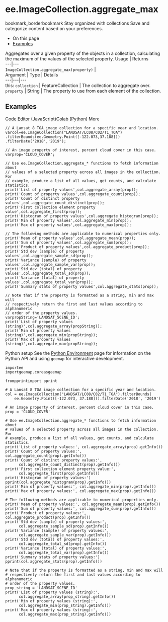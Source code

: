  
#  ee.ImageCollection.aggregate_max
bookmark_borderbookmark Stay organized with collections  Save and categorize content based on your preferences. 
  * On this page
  * [Examples](https://developers.google.com/earth-engine/apidocs/ee-imagecollection-aggregate_max#examples)


Aggregates over a given property of the objects in a collection, calculating the maximum of the values of the selected property.
Usage | Returns  
---|---  
`ImageCollection.aggregate_max(property)` |   
Argument | Type | Details  
---|---|---  
this: `collection` | FeatureCollection | The collection to aggregate over.  
`property` | String | The property to use from each element of the collection.  
## Examples
[Code Editor (JavaScript)](https://developers.google.com/earth-engine/apidocs/ee-imagecollection-aggregate_max#code-editor-javascript-sample)[Colab (Python)](https://developers.google.com/earth-engine/apidocs/ee-imagecollection-aggregate_max#colab-python-sample) More
```
// A Lansat 8 TOA image collection for a specific year and location.
varcol=ee.ImageCollection("LANDSAT/LC08/C02/T1_TOA")
.filterBounds(ee.Geometry.Point([-122.073,37.188]))
.filterDate('2018','2019');

// An image property of interest, percent cloud cover in this case.
varprop='CLOUD_COVER';

// Use ee.ImageCollection.aggregate_* functions to fetch information about
// values of a selected property across all images in the collection. For
// example, produce a list of all values, get counts, and calculate statistics.
print('List of property values',col.aggregate_array(prop));
print('Count of property values',col.aggregate_count(prop));
print('Count of distinct property values',col.aggregate_count_distinct(prop));
print('First collection element property value',col.aggregate_first(prop));
print('Histogram of property values',col.aggregate_histogram(prop));
print('Min of property values',col.aggregate_min(prop));
print('Max of property values',col.aggregate_max(prop));

// The following methods are applicable to numerical properties only.
print('Mean of property values',col.aggregate_mean(prop));
print('Sum of property values',col.aggregate_sum(prop));
print('Product of property values',col.aggregate_product(prop));
print('Std dev (sample) of property values',col.aggregate_sample_sd(prop));
print('Variance (sample) of property values',col.aggregate_sample_var(prop));
print('Std dev (total) of property values',col.aggregate_total_sd(prop));
print('Variance (total) of property values',col.aggregate_total_var(prop));
print('Summary stats of property values',col.aggregate_stats(prop));

// Note that if the property is formatted as a string, min and max will
// respectively return the first and last values according to alphanumeric
// order of the property values.
varpropString='LANDSAT_SCENE_ID';
print('List of property values (string)',col.aggregate_array(propString));
print('Min of property values (string)',col.aggregate_min(propString));
print('Max of property values (string)',col.aggregate_max(propString));
```
Python setup
See the [ Python Environment](https://developers.google.com/earth-engine/guides/python_install) page for information on the Python API and using `geemap` for interactive development.
```
importee
importgeemap.coreasgeemap
```
```
frompprintimport pprint

# A Lansat 8 TOA image collection for a specific year and location.
col = ee.ImageCollection("LANDSAT/LC08/C02/T1_TOA").filterBounds(
    ee.Geometry.Point([-122.073, 37.188])).filterDate('2018', '2019')

# An image property of interest, percent cloud cover in this case.
prop = 'CLOUD_COVER'

# Use ee.ImageCollection.aggregate_* functions to fetch information about
# values of a selected property across all images in the collection. For
# example, produce a list of all values, get counts, and calculate statistics.
print('List of property values:', col.aggregate_array(prop).getInfo())
print('Count of property values:', col.aggregate_count(prop).getInfo())
print('Count of distinct property values:',
      col.aggregate_count_distinct(prop).getInfo())
print('First collection element property value:',
      col.aggregate_first(prop).getInfo())
print('Histogram of property values:')
pprint(col.aggregate_histogram(prop).getInfo())
print('Min of property values:', col.aggregate_min(prop).getInfo())
print('Max of property values:', col.aggregate_max(prop).getInfo())

# The following methods are applicable to numerical properties only.
print('Mean of property values:', col.aggregate_mean(prop).getInfo())
print('Sum of property values:', col.aggregate_sum(prop).getInfo())
print('Product of property values:', col.aggregate_product(prop).getInfo())
print('Std dev (sample) of property values:',
      col.aggregate_sample_sd(prop).getInfo())
print('Variance (sample) of property values:',
      col.aggregate_sample_var(prop).getInfo())
print('Std dev (total) of property values:',
      col.aggregate_total_sd(prop).getInfo())
print('Variance (total) of property values:',
      col.aggregate_total_var(prop).getInfo())
print('Summary stats of property values:')
pprint(col.aggregate_stats(prop).getInfo())

# Note that if the property is formatted as a string, min and max will
# respectively return the first and last values according to alphanumeric
# order of the property values.
prop_string = 'LANDSAT_SCENE_ID'
print('List of property values (string):',
      col.aggregate_array(prop_string).getInfo())
print('Min of property values (string):',
      col.aggregate_min(prop_string).getInfo())
print('Max of property values (string):',
      col.aggregate_max(prop_string).getInfo())
```

